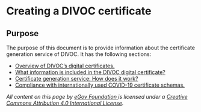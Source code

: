 # Creating a DIVOC certificate

## Purpose&#x20;

The purpose of this document is to provide information about the certificate generation service of DIVOC. It has the following sections:

* [Overview of DIVOC’s digital certificates.](overview-of-divocs-digital-certificates.md)
* [What information is included in the DIVOC digital certificate?](what-information-is-included-in-the-divoc-certificate.md)&#x20;
* [Certificate generation service: How does it work?](divocs-certificate-generation-service-how-does-it-work.md)&#x20;
* [Compliance with internationally used COVID-19 certificate schemas.](compliance-with-internationally-used-covid-19-certificate-schemas.md)



_All content on this page by_ [_eGov Foundation_ ](https://egov.org.in)_is licensed under a_ [_Creative Commons Attribution 4.0 International License_](http://creativecommons.org/licenses/by/4.0/)_._
